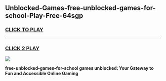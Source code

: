 
## Unblocked-Games-free-unblocked-games-for-school-Play-Free-64sgp
<h3>
<a href="https://premium76.site?title=free-unblocked-games-for-school&ref=09A">CLICK TO PLAY</a></h3>
<hr>

<h3>
<a href="https://premium76.site?title=free-unblocked-games-for-school&ref=09A">CLICK 2 PLAY</a>
  
</h3>

<a href="https://premium76.site?title=free-unblocked-games-for-school&ref=09A"><img src="https://clearcache.store/games.png"></a>


**free-unblocked-games-for-school games unblocked: Your Gateway to Fun and Accessible Online Gaming**
